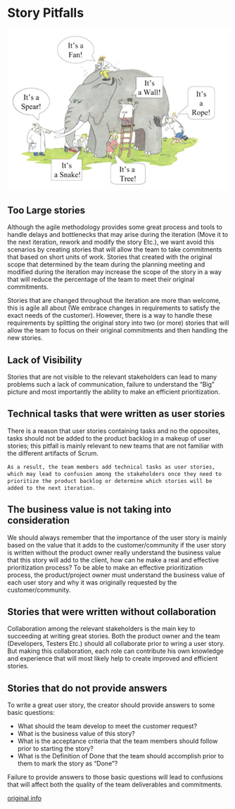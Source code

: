 
# Story Pitfalls

![](images/story.png)

## Too Large stories

Although the agile methodology provides some great process and tools to handle delays and bottlenecks that may arise during the iteration (Move it to the next iteration, rework and modify the story Etc.), we want avoid this scenarios by creating stories that will allow the team to take commitments that based on short units of work. Stories that created with the original scope that determined by the team during the planning meeting and modified during the iteration may increase the scope of the story in a way that will reduce the percentage of the team to meet their original commitments.

Stories that are changed throughout the iteration are more than welcome, this is agile all about (We embrace changes in requirements to satisfy the exact needs of the customer). However, there is a way to handle these requirements by splitting the original story into two (or more) stories that will allow the team to focus on their original commitments and then handling the new stories. 

## Lack of Visibility

Stories that are not visible to the relevant stakeholders can lead to many problems such a lack of communication, failure to understand the “Big” picture and most importantly the ability to make an efficient prioritization.


## Technical tasks that were written as user stories
There is a reason that user stories containing tasks and no the opposites, tasks should not be added to the product backlog in a makeup of user stories; this pitfall is mainly relevant to new teams that are not familiar with the different artifacts of Scrum.

    As a result, the team members add technical tasks as user stories, which may lead to confusion among the stakeholders once they need to prioritize the product backlog or determine which stories will be added to the next iteration.

## The business value is not taking into consideration

We should always remember that the importance of the user story is mainly based on the value that it adds to the customer/community if the user story is written without the product owner really understand the business value that this story will add to the client, how can he make a real and effective prioritization process? To be able to make an effective prioritization process, the product/project owner must understand the business value of each user story and why it was originally requested by the customer/community. 

## Stories that were written without collaboration

Collaboration among the relevant stakeholders is the main key to succeeding at writing great stories. Both the product owner and the team (Developers, Testers Etc.) should all collaborate prior to wring a user story. But making this collaboration, each role can contribute his own knowledge and experience that will most likely help to create improved and efficient stories.

## Stories that do not provide answers

To write a great user story, the creator should provide answers to some basic questions:

- What should the team develop to meet the customer request?
- What is the business value of this story?
- What is the acceptance criteria that the team members should follow prior to starting the story?
- What is the Definition of Done that the team should accomplish prior to them to mark the story as “Done”?

Failure to provide answers to those basic questions will lead to confusions that will affect both the quality of the team deliverables and commitments.

[original info](http://www.machtested.com/search/label/Scrum%20-%20User%20Stories)
